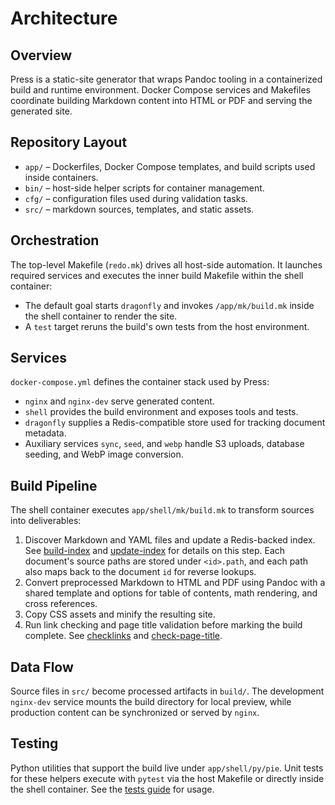 # Architecture

## Overview
Press is a static-site generator that wraps Pandoc tooling in a containerized build and runtime environment. Docker Compose services and Makefiles coordinate building Markdown content into HTML or PDF and serving the generated site.

## Repository Layout
- `app/` – Dockerfiles, Docker Compose templates, and build scripts used inside containers.
- `bin/` – host-side helper scripts for container management.
- `cfg/` – configuration files used during validation tasks.
- `src/` – markdown sources, templates, and static assets.

## Orchestration
The top-level Makefile (`redo.mk`) drives all host-side automation. It launches required services and executes the inner build Makefile within the shell container:

- The default goal starts `dragonfly` and invokes `/app/mk/build.mk` inside the shell container to render the site.
- A `test` target reruns the build's own tests from the host environment.

## Services
`docker-compose.yml` defines the container stack used by Press:

- `nginx` and `nginx-dev` serve generated content.
- `shell` provides the build environment and exposes tools and tests.
- `dragonfly` supplies a Redis-compatible store used for tracking document metadata.
- Auxiliary services `sync`, `seed`, and `webp` handle S3 uploads, database seeding, and WebP image conversion.

## Build Pipeline
The shell container executes `app/shell/mk/build.mk` to transform sources into deliverables:

1. Discover Markdown and YAML files and update a Redis-backed index. See [build-index](../guides/build-index.md) and [update-index](../guides/update-index.md) for details on this step. Each document's source paths are stored under `<id>.path`, and each path also maps back to the document `id` for reverse lookups.
2. Convert preprocessed Markdown to HTML and PDF using Pandoc with a shared template and options for table of contents, math rendering, and cross references.
3. Copy CSS assets and minify the resulting site.
4. Run link checking and page title validation before marking the build complete. See [checklinks](../guides/checklinks.md) and [check-page-title](../guides/check-page-title.md).

## Data Flow
Source files in `src/` become processed artifacts in `build/`. The development `nginx-dev` service mounts the build directory for local preview, while production content can be synchronized or served by `nginx`.

## Testing
Python utilities that support the build live under `app/shell/py/pie`. Unit
tests for these helpers execute with `pytest` via the host Makefile or directly
inside the shell container. See the [tests guide](../guides/tests.md) for
usage.

